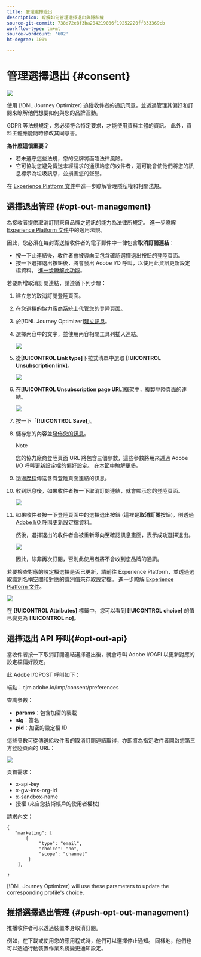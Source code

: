 ```yaml
---
title: 管理選擇退出
description: 瞭解如何管理選擇退出與隱私權
source-git-commit: 738d72e8f3ba204219086f19252220ff833369cb
workflow-type: tm+mt
source-wordcount: '602'
ht-degree: 100%

---
```


# 管理選擇退出 {#consent}

![](assets/do-not-localize/badge.png)

使用 [!DNL Journey Optimizer] 追蹤收件者的通訊同意，並透過管理其偏好和訂閱來瞭解他們想要如何與您的品牌互動。<!--Their preferences and subscriptions are handled through Consent management.-->

GDPR 等法規規定，您必須符合特定要求，才能使用資料主體的資訊。 此外，資料主體應能隨時修改其同意書。

**為什麼這很重要？**

* 若未遵守這些法規，您的品牌將面臨法律風險。
* 它可協助您避免傳送未經請求的通訊給您的收件者，這可能會使他們將您的訊息標示為垃圾訊息，並損害您的聲譽。

在 [Experience Platform 文件](https://experienceleague.adobe.com/docs/experience-platform/privacy/home.html?lang=zh-Hant)中進一步瞭解管理隱私權和相關法規。

<!--* Recipients should be able to opt-in/opt-out from receiving electronic communication through one or more channel
* Recipients expect the brand to offer preference centre capability that controls how brand should engage with them (example: channel of communication, invasive and non-invasive tracking etc). This helps to fulfil regulatory obligations and also facilitates quality engagement with recipient. 
* The third category is the capability to offer subscription to recipients (newsletter, etc)-->

## 選擇退出管理 {#opt-out-management}

為接收者提供取消訂閱來自品牌之通訊的能力為法律所規定。 進一步瞭解 [Experience Platform 文件](https://experienceleague.adobe.com/docs/experience-platform/privacy/regulations/overview.html?lang=zh-Hant#regulations)中的適用法規。

因此，您必須在每封寄送給收件者的電子郵件中一律包含&#x200B;**取消訂閱連結**：
* 按一下此連結後，收件者會被導向至包含確認選擇退出按鈕的登陸頁面。
* 按一下選擇退出按鈕後，將會發出 Adobe I/O 呼叫，以使用此資訊更新設定檔資料。 [進一步瞭解此功能](#consent-service-api)。

若要新增取消訂閱連結，請遵循下列步驟：

1. 建立您的取消訂閱登陸頁面。
1. 在您選擇的協力廠商系統上代管您的登陸頁面。
1. 於[!DNL Journey Optimizer][建立訊息](../../help/using/create-message.md)。

   <!--The link to your landing page should contain a static URL and the profile ID.-->

1. 選擇內容中的文字，並使用內容相關工具列插入連結。

   ![](assets/opt-out-insert-link.png)

1. 從&#x200B;**[!UICONTROL Link type]**&#x200B;下拉式清單中選取 **[!UICONTROL Unsubscription link]**。

   ![](assets/opt-out-link-type.png)

1. 在&#x200B;**[!UICONTROL Unsubscription page URL]**&#x200B;框架中，複製登陸頁面的連結。

   ![](assets/opt-out-link-url.png)

1. 按一下「**[!UICONTROL Save]**」。

1. 儲存您的內容並[發佈您的訊息](../../help/using/publish-manage-message.md)。

   >[!NOTE]
   >
   >您的協力廠商登陸頁面 URL 將包含三個參數，這些參數將用來透過 Adobe I/O 呼叫更新設定檔的偏好設定。 [在本節中瞭解更多](#consent-service-api)。

1. 透過[歷程](building-journeys/journey.md)傳送含有登陸頁面連結的訊息。

1. 收到訊息後，如果收件者按一下取消訂閱連結，就會顯示您的登陸頁面。

   ![](assets/opt-out-lp-example.png)

1. 如果收件者按一下登陸頁面中的選擇退出按鈕 (這裡是&#x200B;**取消訂閱**&#x200B;按鈕)，則透過 [Adobe I/O 呼叫](#opt-out-api)更新設定檔資料。

   然後，選擇退出的收件者會被重新導向至確認訊息畫面，表示成功選擇退出。

   ![](assets/opt-out-confirmation-example.png)

   因此，除非再次訂閱，否則此使用者將不會收到您品牌的通訊。

若要檢查對應的設定檔選擇是否已更新，請前往 Experience Platform，並透過選取識別名稱空間和對應的識別值來存取設定檔。 進一步瞭解 [Experience Platform 文件](https://experienceleague.adobe.com/docs/experience-platform/profile/ui/user-guide.html?lang=zh-Hant#getting-started)。

![](assets/opt-out-profile-choice.png)

在 **[!UICONTROL Attributes]** 標籤中，您可以看到 **[!UICONTROL choice]** 的值已變更為 **[!UICONTROL no]**。

<!--The opt-out URL is resolved upon each recipient receiving the message. It is then personalized with the relevant encrypted parameters (profile ID, profile name, journey ID, sandbox ID, and message execution ID).-->

## 選擇退出 API 呼叫{#opt-out-api}

當收件者按一下取消訂閱連結選擇退出後，就會呼叫 Adobe I/OAPI <!--Consent service API to capture the encrypted data and-->以更新對應的設定檔偏好設定。

此 Adobe I/OPOST 呼叫如下：

端點：cjm.adobe.io/imp/consent/preferences

查詢參數：
* **params**：包含加密的裝載
* **sig**：簽名 <!--which signature?-->
* **pid**：加密的設定檔 ID

這些參數可從傳送給收件者的取消訂閱連結取得，亦即將為指定收件者開啟您第三方登陸頁面的 URL：

![](assets/opt-out-parameters.png)

<!--QUESTION: How do you get the URL built for each recipient? Do you have to wait until each targeted recipient receives the unsubscribe link or can you deduce it in advance? Is it done automatically upon the API call or do you have to do something manually for each profile? In other words will the LP automatically include the 3 parameters or do you have to insert something manually? Still not completely clear-->

頁首需求：
* x-api-key
* x-gw-ims-org-id
* x-sandbox-name
* 授權 (來自您技術帳戶的使用者權杖) <!--How do you find this information? And other header elements?-->

請求內文：

```
{
   "marketing": [
       {
            "type": "email",           
            "choice": "no",          
            "scope": "channel"       
        }
    ],
 
}
```

<!--The Consent service /-->[!DNL Journey Optimizer] will <!--decrypt and-->use these parameters to update the corresponding profile's choice. <!--and provide an answer back to the landing page.-->

## 推播選擇退出管理 {#push-opt-out-management}

推播收件者可以透過裝置本身取消訂閱。

例如，在下載或使用您的應用程式時，他們可以選擇停止通知。 同樣地，他們也可以透過行動裝置作業系統變更通知設定。
